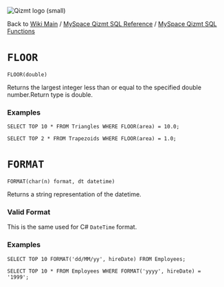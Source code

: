 <a href='Hidden comment: Image:'></a><img src='http://qizmt.googlecode.com/svn/wiki/images/Qizmt_logo_small.png' alt='Qizmt logo (small)' />

Back to <a href='Hidden comment: Link:'></a>[Wiki Main](Main.md) / [MySpace Qizmt SQL Reference](MySpaceQizmtSQLReference.md) / [MySpace Qizmt SQL Functions](MySpaceQizmtSQLReferenceFunction.md)



# `FLOOR` #

```
FLOOR(double) 
```

Returns the largest integer less than or equal to the specified double number.Return type is double.

### Examples ###

```
SELECT TOP 10 * FROM Triangles WHERE FLOOR(area) = 10.0;
```

```
SELECT TOP 2 * FROM Trapezoids WHERE FLOOR(area) = 1.0;
```

# `FORMAT` #

```
FORMAT(char(n) format, dt datetime)
```

Returns a string representation of the datetime.

### Valid Format ###

This is the same used for C# `DateTime` format.

### Examples ###

```
SELECT TOP 10 FORMAT('dd/MM/yy', hireDate) FROM Employees;
```

```
SELECT TOP 10 * FROM Employees WHERE FORMAT('yyyy', hireDate) = '1999';
```


